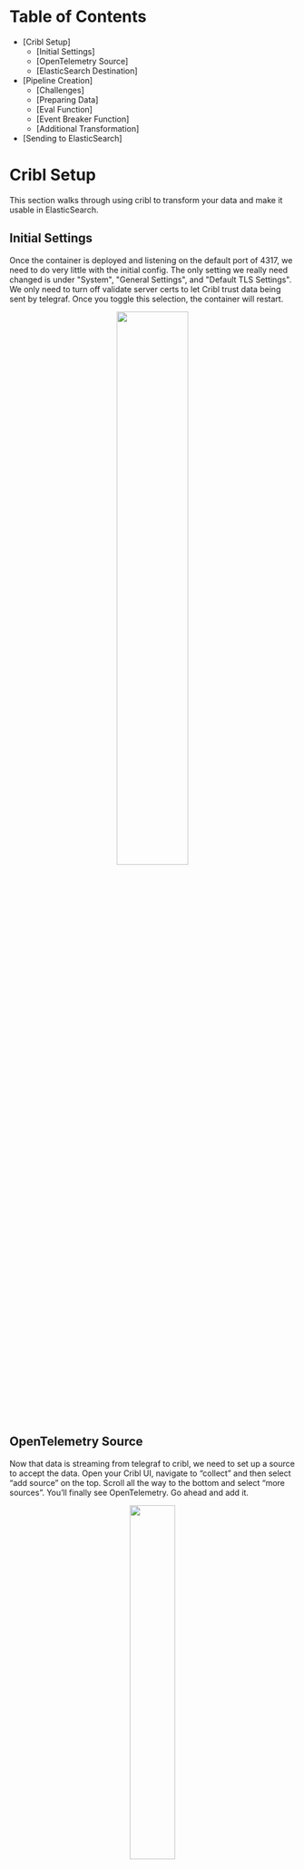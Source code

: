 # Table of Contents

* [Cribl Setup]
  * [Initial Settings]
  * [OpenTelemetry Source]
  * [ElasticSearch Destination]
* [Pipeline Creation]
  * [Challenges]
  * [Preparing Data]
  * [Eval Function]
  * [Event Breaker Function]
  * [Additional Transformation]
* [Sending to ElasticSearch]

# Cribl Setup

This section walks through using cribl to transform your data and make it usable in ElasticSearch.

## Initial Settings

Once the container is deployed and listening on the default port of 4317, we need to do very little with the initial config. The only setting we really need changed is under 
"System", "General Settings", and "Default TLS Settings". We only need to turn off validate server certs to let Cribl trust data being sent by telegraf. Once you toggle this selection,
the container will restart.

<p align="center">
<img src="https://github.com/model-driven-devops/MDT-Cribl/assets/65776483/e6a99bb4-c715-4ba0-a906-da48531998ba" width="50%" height="50%">
</p>


## OpenTelemetry Source

Now that data is streaming from telegraf to cribl, we need to set up a source to accept the data. Open your Cribl UI, navigate to “collect” and then select “add source” on the top. Scroll all the way to the bottom and select “more sources”. You’ll finally see OpenTelemetry. Go ahead and add it.

<p align="center">
<img src="https://github.com/model-driven-devops/MDT-Cribl/assets/65776483/812986d1-05b1-434d-ba38-15a149b1c2a3" width="40%" height=40%">
</p>

Once you add it, move your mouse over it and you’ll get the option to configure the source. Under General Settings, you just need to set the IP to listen 
on 0.0.0.0 and set the port to whatever port your container has open to ingest data. The default is 4317. The protocol is gRPC and should already be set.

<p align="center">
<img src="https://github.com/model-driven-devops/MDT-Cribl/assets/65776483/e0b16ce9-6ef2-470f-8582-d5d5d837cfd0" width="40%" height="40%">
</p>

Next, you can select “Authentication” and set it to “none”. Since we are not using a production environment and have not set up any type of TLS settings,
we need to make sure we also set the server side settings to disable.

<p align="center">
<img src="https://github.com/model-driven-devops/MDT-Cribl/assets/65776483/4d60cd75-a46a-44e4-969c-f46c4007b25b" width="40%" height="40%">
</p>

Thats it. Thats all it takes to set up the OpenTelemetry data source. If you want to verify events are coming in, you can select the status, charts, or live data
tabs. You should see data coming in. If you check the ”Live Data” tab, you’ll notice it has a default filter expression to display only the OpenTelemetry data.
It’s worth while to copy this expression since we can use it later to filter “__inputID=='open_telemetry:1”

<p align="center">
<img src="https://github.com/model-driven-devops/MDT-Cribl/assets/65776483/67222c09-9144-4c36-98aa-c496372b09b7" width="40%" height="40%">
</p>

## ElasticSearch Destination

While we are setting up our source, we may as well set up our elasticsearch destination. I would highely recommend not sending data to it until you create your
pipeline though. Back in your collect menu, select "add destination". Find the option to add "ElasticSearch".

<p align="center">
<img src="https://github.com/model-driven-devops/MDT-Cribl/assets/65776483/d62a5431-bab0-4292-a041-927bd52546bb" width="40%" height="40%">
</p>

The settings are pretty straight forward (just like OpenTelemetry). The URL to send data to your Elastic API is https://es01:9200/_bulk. We are able to use es01 since 
all our containers are running on the same host. Name the data stream anything you'd like. You can give it a clever name like "Telemetry" or "mdt". The Username and
Password will match whatever you defined in your docker config. 

<p align="center">
<img src="https://github.com/model-driven-devops/MDT-Cribl/assets/65776483/4c5e1b01-3cbf-41fd-91aa-b14df06fb49b" width="40%" height="40%">
</p>

And of course, because we all love to sacrifice security for productivity, select the advanced settings and turn off "validate server certs". Once you're done you can go ahead and 
select add or save.

<p align="center">
<img src="https://github.com/model-driven-devops/MDT-Cribl/assets/65776483/59fef724-e396-4676-9c04-f86ba102b27b" width="40%" height="40%">
</p>

We are not sending any data yet, but you should be able to select "Logs" and check if cribl was able to establish a connection to ElasticSearch. If not, we can kick the can down the 
road and worry about troubleshooting that later.

## Pipeline Creation

### Challenges

Now this is the fun and frustrating part of telemetry. We need to make our data useful. If you don’t take time to do this, you’ll spend cycles trying to create 
visualizations that will never tell the story you really want to tell. This gets tricky with MDT and OpenTelemetry, because the data is sent as one 
massive JSON schema with multiple embedded arrays, the useable metrics being buried deep inside the schema. Here is the interface statistics output for a single 
interface on a single device. You can expand the section below.

<details>

<summary>Interface Statistics Output</summary>
 [{"instrumentation_library":{"name":"unknown","version":"unknown"},"metrics":[{"name":"Cisco-IOS-XE-interfaces-oper:interfaces/interface/statistics_tx_kbps","description":"","unit":"","data":{"data_points":[{"attributes":{"source":"site1-rtr1","subscription":"301","host":"f054a84bef4c","name":"GigabitEthernet2","path":"Cisco-IOS-XE-interfaces-oper:interfaces/interface/statistics"},"time_unix_nano":1700500278651000000,"exemplars":[],"value":3}]},"__type":"gauge"},{"name":"Cisco-IOS-XE-interfaces-oper:interfaces/interface/statistics_num_flaps","description":"","unit":"","data":{"data_points":[{"attributes":{"host":"f054a84bef4c","name":"GigabitEthernet2","path":"Cisco-IOS-XE-interfaces-oper:interfaces/interface/statistics","source":"site1-rtr1","subscription":"301"},"time_unix_nano":1700500278651000000,"exemplars":[],"value":0}]},"__type":"gauge"},{"name":"Cisco-IOS-XE-interfaces-oper:interfaces/interface/statistics_in_octets","description":"","unit":"","data":{"data_points":[{"attributes":{"host":"f054a84bef4c","name":"GigabitEthernet2","path":"Cisco-IOS-XE-interfaces-oper:interfaces/interface/statistics","source":"site1-rtr1","subscription":"301"},"time_unix_nano":1700500278651000000,"exemplars":[],"value":1815370463}]},"__type":"gauge"},{"name":"Cisco-IOS-XE-interfaces-oper:interfaces/interface/statistics_in_unicast_pkts","description":"","unit":"","data":{"data_points":[{"attributes":{"name":"GigabitEthernet2","path":"Cisco-IOS-XE-interfaces-oper:interfaces/interface/statistics","source":"site1-rtr1","subscription":"301","host":"f054a84bef4c"},"time_unix_nano":1700500278651000000,"exemplars":[],"value":3721050}]},"__type":"gauge"},{"name":"Cisco-IOS-XE-interfaces-oper:interfaces/interface/statistics_out_discards","description":"","unit":"","data":{"data_points":[{"attributes":{"name":"GigabitEthernet2","path":"Cisco-IOS-XE-interfaces-oper:interfaces/interface/statistics","source":"site1-rtr1","subscription":"301","host":"f054a84bef4c"},"time_unix_nano":1700500278651000000,"exemplars":[],"value":0}]},"__type":"gauge"},{"name":"Cisco-IOS-XE-interfaces-oper:interfaces/interface/statistics_rx_pps","description":"","unit":"","data":{"data_points":[{"attributes":{"name":"GigabitEthernet2","path":"Cisco-IOS-XE-interfaces-oper:interfaces/interface/statistics","source":"site1-rtr1","subscription":"301","host":"f054a84bef4c"},"time_unix_nano":1700500278651000000,"exemplars":[],"value":2}]},"__type":"gauge"},{"name":"Cisco-IOS-XE-interfaces-oper:interfaces/interface/statistics_out_unicast_pkts","description":"","unit":"","data":{"data_points":[{"attributes":{"subscription":"301","host":"f054a84bef4c","name":"GigabitEthernet2","path":"Cisco-IOS-XE-interfaces-oper:interfaces/interface/statistics","source":"site1-rtr1"},"time_unix_nano":1700500278651000000,"exemplars":[],"value":3653323}]},"__type":"gauge"},{"name":"Cisco-IOS-XE-interfaces-oper:interfaces/interface/statistics_out_errors","description":"","unit":"","data":{"data_points":[{"attributes":{"host":"f054a84bef4c","name":"GigabitEthernet2","path":"Cisco-IOS-XE-interfaces-oper:interfaces/interface/statistics","source":"site1-rtr1","subscription":"301"},"time_unix_nano":1700500278651000000,"exemplars":[],"value":0}]},"__type":"gauge"},{"name":"Cisco-IOS-XE-interfaces-oper:interfaces/interface/statistics_in_unknown_protos_64","description":"","unit":"","data":{"data_points":[{"attributes":{"subscription":"301","host":"f054a84bef4c","name":"GigabitEthernet2","path":"Cisco-IOS-XE-interfaces-oper:interfaces/interface/statistics","source":"site1-rtr1"},"time_unix_nano":1700500278651000000,"exemplars":[],"value":0}]},"__type":"gauge"},{"name":"Cisco-IOS-XE-interfaces-oper:interfaces/interface/statistics_in_multicast_pkts","description":"","unit":"","data":{"data_points":[{"attributes":{"subscription":"301","host":"f054a84bef4c","name":"GigabitEthernet2","path":"Cisco-IOS-XE-interfaces-oper:interfaces/interface/statistics","source":"site1-rtr1"},"time_unix_nano":1700500278651000000,"exemplars":[],"value":0}]},"__type":"gauge"},{"name":"Cisco-IOS-XE-interfaces-oper:interfaces/interface/statistics_in_discards","description":"","unit":"","data":{"data_points":[{"attributes":{"path":"Cisco-IOS-XE-interfaces-oper:interfaces/interface/statistics","source":"site1-rtr1","subscription":"301","host":"f054a84bef4c","name":"GigabitEthernet2"},"time_unix_nano":1700500278651000000,"exemplars":[],"value":0}]},"__type":"gauge"},{"name":"Cisco-IOS-XE-interfaces-oper:interfaces/interface/statistics_in_errors","description":"","unit":"","data":{"data_points":[{"attributes":{"subscription":"301","host":"f054a84bef4c","name":"GigabitEthernet2","path":"Cisco-IOS-XE-interfaces-oper:interfaces/interface/statistics","source":"site1-rtr1"},"time_unix_nano":1700500278651000000,"exemplars":[],"value":0}]},"__type":"gauge"},{"name":"Cisco-IOS-XE-interfaces-oper:interfaces/interface/statistics_out_multicast_pkts","description":"","unit":"","data":{"data_points":[{"attributes":{"path":"Cisco-IOS-XE-interfaces-oper:interfaces/interface/statistics","source":"site1-rtr1","subscription":"301","host":"f054a84bef4c","name":"GigabitEthernet2"},"time_unix_nano":1700500278651000000,"exemplars":[],"value":0}]},"__type":"gauge"},{"name":"Cisco-IOS-XE-interfaces-oper:interfaces/interface/statistics_tx_pps","description":"","unit":"","data":{"data_points":[{"attributes":{"name":"GigabitEthernet2","path":"Cisco-IOS-XE-interfaces-oper:interfaces/interface/statistics","source":"site1-rtr1","subscription":"301","host":"f054a84bef4c"},"time_unix_nano":1700500278651000000,"exemplars":[],"value":1}]},"__type":"gauge"},{"name":"Cisco-IOS-XE-interfaces-oper:interfaces/interface/statistics_in_crc_errors","description":"","unit":"","data":{"data_points":[{"attributes":{"host":"f054a84bef4c","name":"GigabitEthernet2","path":"Cisco-IOS-XE-interfaces-oper:interfaces/interface/statistics","source":"site1-rtr1","subscription":"301"},"time_unix_nano":1700500278651000000,"exemplars":[],"value":0}]},"__type":"gauge"},{"name":"Cisco-IOS-XE-interfaces-oper:interfaces/interface/statistics_in_broadcast_pkts","description":"","unit":"","data":{"data_points":[{"attributes":{"name":"GigabitEthernet2","path":"Cisco-IOS-XE-interfaces-oper:interfaces/interface/statistics","source":"site1-rtr1","subscription":"301","host":"f054a84bef4c"},"time_unix_nano":1700500278651000000,"exemplars":[],"value":0}]},"__type":"gauge"},{"name":"Cisco-IOS-XE-interfaces-oper:interfaces/interface/statistics_in_unknown_protos","description":"","unit":"","data":{"data_points":[{"attributes":{"host":"f054a84bef4c","name":"GigabitEthernet2","path":"Cisco-IOS-XE-interfaces-oper:interfaces/interface/statistics","source":"site1-rtr1","subscription":"301"},"time_unix_nano":1700500278651000000,"exemplars":[],"value":0}]},"__type":"gauge"},{"name":"Cisco-IOS-XE-interfaces-oper:interfaces/interface/statistics_out_octets","description":"","unit":"","data":{"data_points":[{"attributes":{"host":"f054a84bef4c","name":"GigabitEthernet2","path":"Cisco-IOS-XE-interfaces-oper:interfaces/interface/statistics","source":"site1-rtr1","subscription":"301"},"time_unix_nano":1700500278651000000,"exemplars":[],"value":485148603}]},"__type":"gauge"},{"name":"Cisco-IOS-XE-interfaces-oper:interfaces/interface/statistics_out_broadcast_pkts","description":"","unit":"","data":{"data_points":[{"attributes":{"subscription":"301","host":"f054a84bef4c","name":"GigabitEthernet2","path":"Cisco-IOS-XE-interfaces-oper:interfaces/interface/statistics","source":"site1-rtr1"},"time_unix_nano":1700500278651000000,"exemplars":[],"value":0}]},"__type":"gauge"},{"name":"Cisco-IOS-XE-interfaces-oper:interfaces/interface/statistics_rx_kbps","description":"","unit":"","data":{"data_points":[{"attributes":{"host":"f054a84bef4c","name":"GigabitEthernet2","path":"Cisco-IOS-XE-interfaces-oper:interfaces/interface/statistics","source":"site1-rtr1","subscription":"301"},"time_unix_nano":1700500278651000000,"exemplars":[],"value":1}]},"__type":"gauge"},{"name":"Cisco-IOS-XE-interfaces-oper:interfaces/interface/statistics_in_discards_64","description":"","unit":"","data":{"data_points":[{"attributes":{"source":"site1-rtr1","subscription":"301","host":"f054a84bef4c","name":"GigabitEthernet2","path":"Cisco-IOS-XE-interfaces-oper:interfaces/interface/statistics"},"time_unix_nano":1700500278651000000,"exemplars":[],"value":0}]},"__type":"gauge"},{"name":"Cisco-IOS-XE-interfaces-oper:interfaces/interface/statistics_in_errors_64","description":"","unit":"","data":{"data_points":[{"attributes":{"host":"f054a84bef4c","name":"GigabitEthernet2","path":"Cisco-IOS-XE-interfaces-oper:interfaces/interface/statistics","source":"site1-rtr1","subscription":"301"},"time_unix_nano":1700500278651000000,"exemplars":[],"value":0}]},"__type":"gauge"},{"name":"Cisco-IOS-XE-interfaces-oper:interfaces/interface/statistics_out_octets_64","description":"","unit":"","data":{"data_points":[{"attributes":{"host":"f054a84bef4c","name":"GigabitEthernet2","path":"Cisco-IOS-XE-interfaces-oper:interfaces/interface/statistics","source":"site1-rtr1","subscription":"301"},"time_unix_nano":1700500278651000000,"exemplars":[],"value":485148603}]},"__type":"gauge"}],"schema_url":""}]
</details>

To make it easier to see how deeply the data is embedded, here is a partial JSON representation of just two statistic data points:

```
{
  "resource": {
    "dropped_attributes_count": 0,
    "attributes": {}
  },
  "instrumentation_library_metrics": [
    {
      "instrumentation_library": {
        "name": "unknown",
        "version": "unknown"
      },
      "metrics": [
        {
          "name": "Cisco-IOS-XE-interfaces-oper:interfaces/interface/statistics_tx_kbps",
          "description": "",
          "unit": "",
          "data": {
            "data_points": [
              {
                "attributes": {
                  "source": "site1-rtr1",
                  "subscription": "301",
                  "host": "f054a84bef4c",
                  "name": "GigabitEthernet2",
                  "path": "Cisco-IOS-XE-interfaces-oper:interfaces/interface/statistics"
                },
                "time_unix_nano": 1700500278651000000,
                "exemplars": [],
                "value": 3
              }
            ]
          },
          "__type": "gauge"
        },
        {
          "name": "Cisco-IOS-XE-interfaces-oper:interfaces/interface/statistics_num_flaps",
          "description": "",
          "unit": "",
          "data": {
            "data_points": [
              {
                "attributes": {
                  "host": "f054a84bef4c",
                  "name": "GigabitEthernet2",
                  "path": "Cisco-IOS-XE-interfaces-oper:interfaces/interface/statistics",
                  "source": "site1-rtr1",
                  "subscription": "301"
                },
                "time_unix_nano": 1700500278651000000,
                "exemplars": [],
                "value": 0
              }
            ]
          },
          "__type": "gauge"
        },
```
You’ll notice a few things (or maybe you won’t so I’ll point it out).
- There is a lot of useless data and data fields. The resource, __type, and instrumentation library fields are not even giving us any actual data. 
- Everything is buried under the “instrumentation_library_metrics" field, which is a very annoying name to use when you’re creating visualizations because whether
its interface statistics or SLA telemetry, it all gets put under this field.
- The simple data we need is distributed in multiple arrays. If we want to see the <b>statistics_tx_kbps</b> for the <b>site1-rtr1</b> router coming in from <b>GigabitEthernet2</b>,
  eachpiece of data is different layers of the schema.
  - The name of the statistic is under instrumentation_library_metrics[0].metrics[0].name and displayed as the full xpath.
  - The name of the device is under instrumentation_library_metrics[0].metrics[0].data.data_points[0].attributes.source
  - The value associated with statistics_tx_kbps is under instrumentation_library_metrics[0].metrics[0].data.data_points[0].value
 
To make this more challenging, because the arrays are embedded, you need to use the number to identify where in the array your data is. For example the value of statistics_num_flaps
would be instrumentation_library_metrics[0].metrics[1].data.data_points[1].value. The next data point would be instrumentation_library_metrics[0].metrics[2].data.data_points[2].value
and so on. Not only do visualizations become extremely hard to create, but using any standard function to break apart the data without having to write javascript expressions that 
iterate through the array is frustrating. 

Enough with the problems, lets talk about the solution!

## Preparing data

Cribl has extremely powerful built in functions, and I tried just about everything before figuring this out. The JSON event breaker is where we want to start. This basically lets you 
define a field in your schema and when data runs through your pipeline, cribl will break each of those fields into their own events. For example, the massive interface statistic 
schema above is treated as one event. You’ll notice that the path to the data we need is under the <i>instrumentation_library_metrics[0].metrics[0]</i> field. If we set our event 
breaker to the metrics field, we should get separate events we can filter on. 

You may be thinking “No duh. Why wasn’t this the first thing you tried?”. Well it was and it didn’t work. Why didn’t it work? because dealing with JSON schema and streaming data 
makes my eyes bleed so I failed to notice this “Limitations” notice in the documentation:

https://docs.cribl.io/stream/event-breaker-function/

> The Event Breaker Function operates only on data in _raw. For other events, move the array to _raw and stringify it before applying this Function.

It just so happens our data is not in _raw and not stringified, so the first thing we need to do is put it in _raw and stringify it. In your collect window, mouse over the middle of 
the line connecting your source and destination. You will see the “pipeline” box. Go ahead and select it.

<p align="center">
<img src="https://github.com/model-driven-devops/MDT-Cribl/assets/65776483/110b4c22-5a14-4a80-85e4-1c804ac37834" width="40%" height="40%">
</p>

You’ll be presented with the option of a bunch of pre-built pipelines created by engineers who probably ran into all the same issues we ran into. You can use your main pipeline, or 
you can create a new one by selecting “Create Pipeline” in the top right corner.

<p align="center">
 <img src="https://github.com/model-driven-devops/MDT-Cribl/assets/65776483/8509baec-cbf6-438c-95c6-6d7265deeb4c" width="50%" height="50%" alt="Pipeline Creation Window">
</p>

Now we want to capture some sample data to test against as we create our pipeline. Select “Capture Data”.

<p align="center">
<img src="https://github.com/model-driven-devops/MDT-Cribl/assets/65776483/b1448a00-bced-4e3f-8c03-eb1c390b06e7" width="50%" height="50%">
</p>

Once you select capture data, you can use that expression you copied earlier to only capture the OpenTelemetry data.

```
__inputId=='open_telemetry:1'
```

<p align="center">
<img src="https://github.com/model-driven-devops/MDT-Cribl/assets/65776483/65abf433-6c09-4a38-bc75-ec904cf427cd" width="50%" height="50%">
</p>

You should see the data start to come in. Based on the number you set in the event capture, you should see that amount of events. Save the sample file.

<p align="center">
<img src="https://github.com/model-driven-devops/MDT-Cribl/assets/65776483/c3de4fe4-d2fa-4abd-a4ad-df5a50535bae" width="50%" height="50%">
</p>

## Eval Function

Under the “Add Function”, we are going to select “Eval”.

<p align="center">
<img src="https://github.com/model-driven-devops/MDT-Cribl/assets/65776483/1ae1796d-caba-4773-8369-39c3c6653693" width="50%" height="50%">
</p>

To format all of our data to use the event breaker function, we are going to enter the following values for name and expression:
- Name: _raw
- Value Expression: JSON.stringify(instrumentation_library_metrics)
  
We are basically taking the entire schema that comes into cribl, placing it into a field called "raw" and turning it into one large string.

If you’d like, you can go ahead and remove some of those empty fields as well. I added instrumentation_library_metrics, resource, unit, schema_url, and description just to clean 
things up a bit

<p align="center">
<img src="https://github.com/model-driven-devops/MDT-Cribl/assets/65776483/4681c530-79f1-4662-afd5-6f6d578c859e">
</p>

